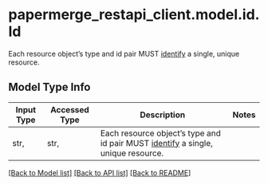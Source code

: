 # papermerge_restapi_client.model.id.Id

Each resource object’s type and id pair MUST [identify](https://jsonapi.org/format/#document-resource-object-identification) a single, unique resource.

## Model Type Info
Input Type | Accessed Type | Description | Notes
------------ | ------------- | ------------- | -------------
str,  | str,  | Each resource object’s type and id pair MUST [identify](https://jsonapi.org/format/#document-resource-object-identification) a single, unique resource. | 

[[Back to Model list]](../../README.md#documentation-for-models) [[Back to API list]](../../README.md#documentation-for-api-endpoints) [[Back to README]](../../README.md)

